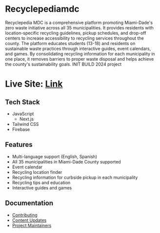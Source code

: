 # Recyclepediamdc

Recyclepedia MDC is a comprehensive platform promoting Miami-Dade's zero waste initiative across all 35 municipalities. It provides residents with location-specific recycling guidelines, pickup schedules, and drop-off centers to increase accessibility to recycling services throughout the county. The platform educates students (13-18) and residents on sustainable waste practices through interactive guides, event calendars, and games. By consolidating recycling information for each municipality in one place, it removes barriers to proper waste disposal and helps achieve the county's sustainability goals. INIT BUILD 2024 project

# Live Site: [Link](https://recyclepedia--diginfo.us-central1.hosted.app/en)

## Tech Stack

- JavaScript
  - Next.js
- Tailwind CSS
- Firebase

## Features

- Multi-language support (English, Spanish)
- All 35 municipalities in Miami-Dade County supported
- Event calendar
- Recycling location finder
- Recycling information for curbside pickup in each municipality
- Recycling tips and education
- Interactive guides and games

## Documentation

- [Contributing](docs/contributing.md)
- [Content Updates](docs/content_updates.md)
- [Project Maintainers](docs/maintainers.md)
